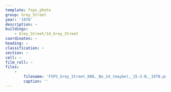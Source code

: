 ```yaml
---
template: fsps_photo
group: Grey_Street
year: '1978'
description: ~
buildings:
    - Grey_Street/14_Grey_Street
coordinates: ~
heading: ~
classification: ~
section: ~
cell: ~
film_roll: ~
files:
    -
        filename: 'FSPS_Grey_Street_008,_No_14_(maybe),_15-2-B,_1978.png'
        caption: ''
---
```

